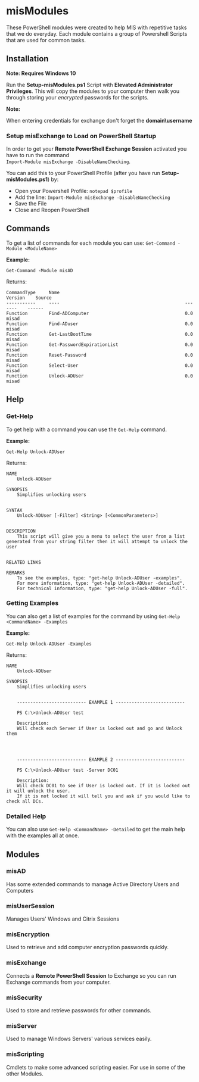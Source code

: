 # misModules

These PowerShell modules were created to help MIS with repetitive tasks that we do everyday. Each module contains a group of Powershell Scripts that are used for common tasks.

## Installation

**Note: Requires Windows 10**

Run the **Setup-misModules.ps1** Script with **Elevated Administrator Privileges**. This will copy the modules to your computer then walk you through storing your _encrypted_ passwords for the scripts.  


**Note:**

When entering credentials for exchange don't forget the **domain\username**

### Setup misExchange to Load on PowerShell Startup

In order to get your **Remote PowerShell Exchange Session** activated you have to run the command  
```Import-Module misExchange -DisableNameChecking```.  

You can add this to your PowerShell Profile (after you have run **Setup-misModules.ps1**) by:

- Open your Powershell Profile: ```notepad $profile```
- Add the line: ```Import-Module misExchange -DisableNameChecking```
- Save the File
- Close and Reopen PowerShell

## Commands

To get a list of commands for each module you can use:
```Get-Command -Module <ModuleName>```  

**Example:**

```Get-Command -Module misAD```

Returns:  

```
CommandType     Name                                               Version    Source
-----------     ----                                               -------    ------
Function        Find-ADComputer                                    0.0        misad
Function        Find-ADuser                                        0.0        misad
Function        Get-LastBootTime                                   0.0        misad
Function        Get-PasswordExpirationList                         0.0        misad
Function        Reset-Password                                     0.0        misad
Function        Select-User                                        0.0        misad
Function        Unlock-ADUser                                      0.0        misad
```

## Help

### Get-Help

To get help with a command you can use the ```Get-Help``` command.

**Example:**

```Get-Help Unlock-ADUser```

Returns:

```
NAME
    Unlock-ADUser

SYNOPSIS
    Simplifies unlocking users


SYNTAX
    Unlock-ADUser [-Filter] <String> [<CommonParameters>]


DESCRIPTION
    This script will give you a menu to select the user from a list generated from your string filter then it will attempt to unlock the user


RELATED LINKS

REMARKS
    To see the examples, type: "get-help Unlock-ADUser -examples".
    For more information, type: "get-help Unlock-ADUser -detailed".
    For technical information, type: "get-help Unlock-ADUser -full".
```

### Getting Examples

You can also get a list of examples for the command by using ```Get-Help <CommandName> -Examples```

**Example:**

```Get-Help Unlock-ADUser -Examples```

Returns:

```
NAME
    Unlock-ADUser

SYNOPSIS
    Simplifies unlocking users


    -------------------------- EXAMPLE 1 --------------------------

    PS C:\>Unlock-ADUser test

    Description:
    Will check each Server if User is locked out and go and Unlock them




    -------------------------- EXAMPLE 2 --------------------------

    PS C:\>Unlock-ADUser test -Server DC01

    Description:
    Will check DC01 to see if User is locked out. If it is locked out it will unlock the user. 
    If it is not locked it will tell you and ask if you would like to check all DCs.
```

### Detailed Help

You can also use ```Get-Help <CommandName> -Detailed``` to get the main help with the examples all at once.


## Modules

### misAD

Has some extended commands to manage Active Directory Users and Computers

### misUserSession

Manages Users' Windows and Citrix Sessions

### misEncryption

Used to retrieve and add computer encryption passwords quickly.

### misExchange

Connects a **Remote PowerShell Session** to Exchange so you can run Exchange commands from your computer.

### misSecurity

Used to store and retrieve passwords for other commands.

### misServer

Used to manage Windows Servers' various services easily.

### misScripting

Cmdlets to make some advanced scripting easier. For use in some of the other Modules.
